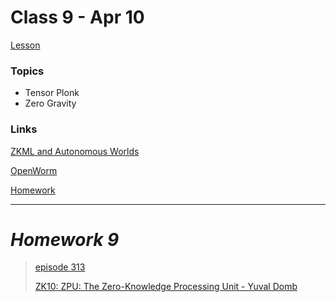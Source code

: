 # Class 9 - Apr 10

[Lesson](./Lesson8.pdf)

### Topics

- Tensor Plonk
- Zero Gravity

### Links

[ZKML and Autonomous Worlds](https://world.mirror.xyz/r09swfSb2r11uagYk34srjMH09VBGFl29Pa8k4qw3VA)

[OpenWorm](https://openworm.org/)

[Homework](./Homework8.pdf)

---

# **_Homework 9_**

> [episode 313](https://zeroknowledge.fm/313-2/)
>
> [ZK10: ZPU: The Zero-Knowledge Processing Unit - Yuval Domb](https://www.youtube.com/watch?v=3Q5IpXyqaDw)
